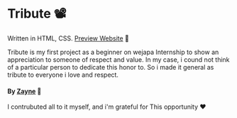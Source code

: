 # Tribute 📽️
Written in HTML, CSS.
[Preview Website](https://https://tributee.netlify.app/) 🔗

Tribute is my first project as a beginner on wejapa Internship to show an appreciation to someone of respect and value.
In my case, i cound not think of a particular person to dedicate this honor to. So i made it 
general as tribute to everyone i love and respect.


#### By [Zayne](https://github.com/Tijani-zainab) 👧
I contrubuted all to it myself, and i'm grateful for
This opportunity ❤

